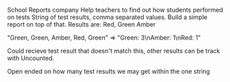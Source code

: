 School Reports company 
Help teachers to find out how students performed on tests 
String of test results, comma separated values. Build a simple report on top of that.
Results are: Red, Green Amber


"Green, Green, Amber, Red, Green" => "Green: 3\nAmber: 1\nRed: 1"

Could recieve test result that doesn't match this, other results can be track with Uncounted.

Open ended on how many test results we may get within the one string
